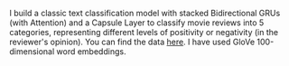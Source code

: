 I build a classic text classification model with stacked Bidirectional GRUs (with Attention) and a Capsule Layer to classify movie reviews into 5 categories, representing different levels of positivity or negativity (in the reviewer's opinion). You can find the data [here](https://www.kaggle.com/c/movie-review-sentiment-analysis-kernels-only/data). I have used GloVe 100-dimensional word embeddings.
